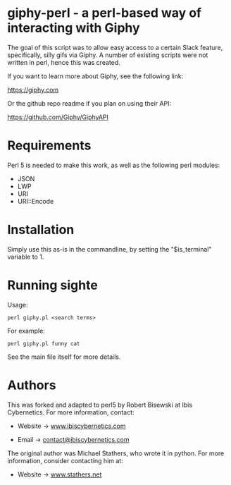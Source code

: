 # giphy-perl - a perl-based way of interacting with Giphy

The goal of this script was to allow easy access to a certain Slack
feature, specifically, silly gifs via Giphy. A number of existing scripts
were not written in perl, hence this was created.

If you want to learn more about Giphy, see the following link:

https://giphy.com

Or the github repo readme if you plan on using their API:

https://github.com/Giphy/GiphyAPI 


# Requirements

Perl 5 is needed to make this work, as well as the following perl modules:

* JSON
* LWP
* URI
* URI::Encode


# Installation

Simply use this as-is in the commandline, by setting the "$is_terminal"
variable to 1.


# Running sighte

Usage:

    perl giphy.pl <search terms>

For example:

    perl giphy.pl funny cat

See the main file itself for more details.


# Authors

This was forked and adapted to perl5 by Robert Bisewski at Ibis
Cybernetics. For more information, contact:

* Website -> www.ibiscybernetics.com

* Email -> contact@ibiscybernetics.com

The original author was Michael Stathers, who wrote it in python.
For more information, consider contacting him at:

* Website -> www.stathers.net
